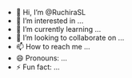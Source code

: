 - 👋 Hi, I’m @RuchiraSL
- 👀 I’m interested in ...
- 🌱 I’m currently learning ...
- 💞️ I’m looking to collaborate on ...
- 📫 How to reach me ...
- 😄 Pronouns: ...
- ⚡ Fun fact: ...

<!---
RuchiraSL/RuchiraSL is a ✨ special ✨ repository because its `README.md` (this file) appears on your GitHub profile.
You can click the Preview link to take a look at your changes.
--->
